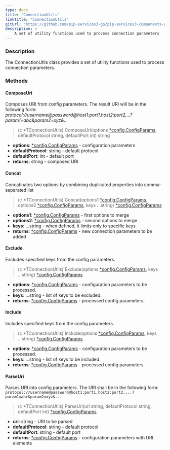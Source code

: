 ```yaml
---
type: docs
title: "ConnectionUtils"
linkTitle: "ConnectionUtils"
gitUrl: "https://github.com/pip-services3-go/pip-services3-components-go"
description: >
    A set of utility functions used to process connection parameters
---
```


### Description

The ConnectionUtils class provides a set of utility functions used to process connection parameters.

### Methods

#### ComposeUri
Composes URI from config parameters.
The result URI will be in the following form:
*protocol://username@password@host1:port1,host2:port2,...?param1=abc&param2=xyz&...*

> (c *TConnectionUtils) ComposeUri(options [*config.ConfigParams](../../../commons/config/config_params), defaultProtocol string, defaultPort int) string

- **options**: [*config.ConfigParams](../../../commons/config/config_params) - configuration parameters
- **defaultProtocol**: string - default protocol
- **defaultPort**: int - default port
- **returns**: string - composed URI

#### Concat
Concatinates two options by combining duplicated properties into comma-separated list

> (c *TConnectionUtils) Concat(options1 [*config.ConfigParams](../../../commons/config/config_params), options2 [*config.ConfigParams](../../../commons/config/config_params), keys ...string) [*config.ConfigParams](../../../commons/config/config_params)

- **options1**: [*config.ConfigParams](../../../commons/config/config_params) - first options to merge
- **options2**: [*config.ConfigParams](../../../commons/config/config_params) - second options to merge
- **keys**: ...string - when defined, it limits only to specific keys
- **returns**: [*config.ConfigParams](../../../commons/config/config_params) - new connection parameters to be added


#### Exclude
Excludes specified keys from the config parameters.

> (c *TConnectionUtils) Exclude(options [*config.ConfigParams](../../../commons/config/config_params), keys ...string) [*config.ConfigParams](../../../commons/config/config_params)

- **options**: [*config.ConfigParams](../../../commons/config/config_params) - configuration parameters to be processed.
- **keys**: ...string - list of keys to be excluded.
- **returns**: [*config.ConfigParams](../../../commons/config/config_params) - processed config parameters.


#### Include
Includes specified keys from the config parameters.

> (c *TConnectionUtils) Include(options [*config.ConfigParams](../../../commons/config/config_params), keys ...string) [*config.ConfigParams](../../../commons/config/config_params)

- **options**: [*config.ConfigParams](../../../commons/config/config_params) - configuration parameters to be processed.
- **keys**: ...string - list of keys to be included.
- **returns**: [*config.ConfigParams](../../../commons/config/config_params) - processed config parameters.


#### ParseUri
Parses URI into config parameters.
The URI shall be in the following form:
`protocol://username@password@host1:port1,host2:port2,...?param1=abc&param2=xyz&...`

> (c *TConnectionUtils) ParseUri(uri string, defaultProtocol string, defaultPort int) [*config.ConfigParams](../../../commons/config/config_params)

- **uri**: string - URI to be parsed
- **defaultProtocol**: string - default protocol
- **defaultPort**: string - default port
- **returns**: [*config.ConfigParams](../../../commons/config/config_params) - configuration parameters with URI elements
